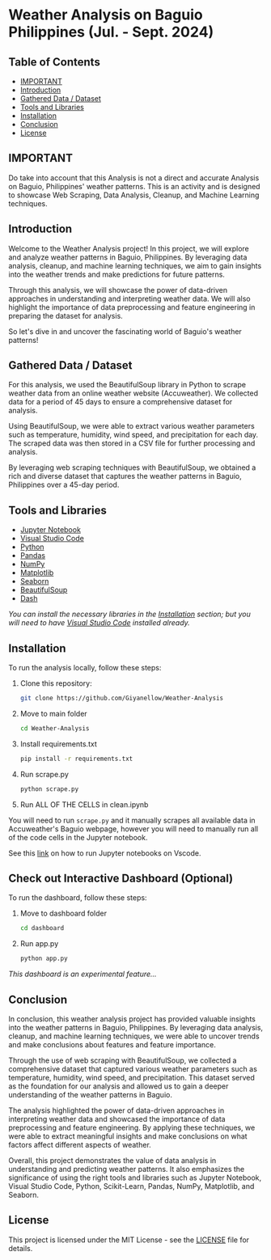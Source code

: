 # Weather Analysis on Baguio Philippines (Jul. - Sept. 2024)

## Table of Contents

- [IMPORTANT](#important)
- [Introduction](#introduction)
- [Gathered Data / Dataset](#gathered-data--dataset)
- [Tools and Libraries](#tools-and-libraries)
- [Installation](#installation)
- [Conclusion](#conclusion)
- [License](#license)

## IMPORTANT

Do take into account that this Analysis is not a direct and accurate Analysis on Baguio, Philippines' weather patterns. This is an activity and is designed to showcase Web Scraping, Data Analysis, Cleanup, and Machine Learning techniques.

## Introduction

Welcome to the Weather Analysis project! In this project, we will explore and analyze weather patterns in Baguio, Philippines. By leveraging data analysis, cleanup, and machine learning techniques, we aim to gain insights into the weather trends and make predictions for future patterns.

Through this analysis, we will showcase the power of data-driven approaches in understanding and interpreting weather data. We will also highlight the importance of data preprocessing and feature engineering in preparing the dataset for analysis.

So let's dive in and uncover the fascinating world of Baguio's weather patterns!

## Gathered Data / Dataset
For this analysis, we used the BeautifulSoup library in Python to scrape weather data from an online weather website (Accuweather). We collected data for a period of 45 days to ensure a comprehensive dataset for analysis.

Using BeautifulSoup, we were able to extract various weather parameters such as temperature, humidity, wind speed, and precipitation for each day. The scraped data was then stored in a CSV file for further processing and analysis.

By leveraging web scraping techniques with BeautifulSoup, we obtained a rich and diverse dataset that captures the weather patterns in Baguio, Philippines over a 45-day period.

## Tools and Libraries

- [Jupyter Notebook](https://jupyter.org)
- [Visual Studio Code](https://code.visualstudio.com)
- [Python](https://www.python.org)
- [Pandas](https://pandas.pydata.org/)
- [NumPy](https://numpy.org/)
- [Matplotlib](https://matplotlib.org/)
- [Seaborn](https://seaborn.pydata.org)
- [BeautifulSoup](https://pypi.org/project/beautifulsoup4/)
- [Dash](https://dash.plotly.com)

_You can install the necessary libraries in the [Installation](Installation) section; but you will need to have [Visual Studio Code](https://code.visualstudio.com) installed already._

## Installation

To run the analysis locally, follow these steps:

1. Clone this repository:

   ```bash
   git clone https://github.com/Giyanellow/Weather-Analysis
   ```

2. Move to main folder
   ```bash
   cd Weather-Analysis
   ```
3. Install requirements.txt
   ```bash
   pip install -r requirements.txt
   ```
4. Run scrape.py
   ```bash
   python scrape.py
   ```
5. Run ALL OF THE CELLS in clean.ipynb

You will need to run ```scrape.py``` and it manually scrapes all available data in Accuweather's Baguio webpage, however you will need to manually run all of the code cells in the Jupyter notebook.

See this [link](https://code.visualstudio.com/docs/datascience/jupyter-notebooks) on how to run Jupyter notebooks on Vscode.

## Check out Interactive Dashboard (Optional)

To run the dashboard, follow these steps:

1. Move to dashboard folder

   ```bash
   cd dashboard
   ```
2. Run app.py

   ```bash
   python app.py
   ```

*This dashboard is an experimental feature...*

## Conclusion

In conclusion, this weather analysis project has provided valuable insights into the weather patterns in Baguio, Philippines. By leveraging data analysis, cleanup, and machine learning techniques, we were able to uncover trends and make conclusions about features and feature importance.

Through the use of web scraping with BeautifulSoup, we collected a comprehensive dataset that captured various weather parameters such as temperature, humidity, wind speed, and precipitation. This dataset served as the foundation for our analysis and allowed us to gain a deeper understanding of the weather patterns in Baguio.

The analysis highlighted the power of data-driven approaches in interpreting weather data and showcased the importance of data preprocessing and feature engineering. By applying these techniques, we were able to extract meaningful insights and make conclusions on what factors affect different aspects of weather.

Overall, this project demonstrates the value of data analysis in understanding and predicting weather patterns. It also emphasizes the significance of using the right tools and libraries such as Jupyter Notebook, Visual Studio Code, Python, Scikit-Learn, Pandas, NumPy, Matplotlib, and Seaborn.


## License

This project is licensed under the MIT License - see the [LICENSE](LICENSE) file for details.
